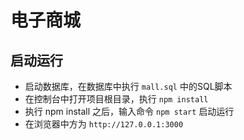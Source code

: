 # 电子商城

## 启动运行

- 启动数据库，在数据库中执行 `mall.sql` 中的SQL脚本
- 在控制台中打开项目根目录，执行 `npm install`
- 执行 npm install 之后，输入命令 `npm start` 启动运行
- 在浏览器中方为 `http://127.0.0.1:3000`
